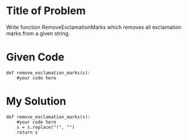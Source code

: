 # Title of Problem

Write function RemoveExclamationMarks which removes all exclamation marks from a given string.

# Given Code

```{python}
def remove_exclamation_marks(s):
    #your code here
```

# My Solution

```{python}
def remove_exclamation_marks(s):
    #your code here
    s = s.replace("!", "")
    return s
```
